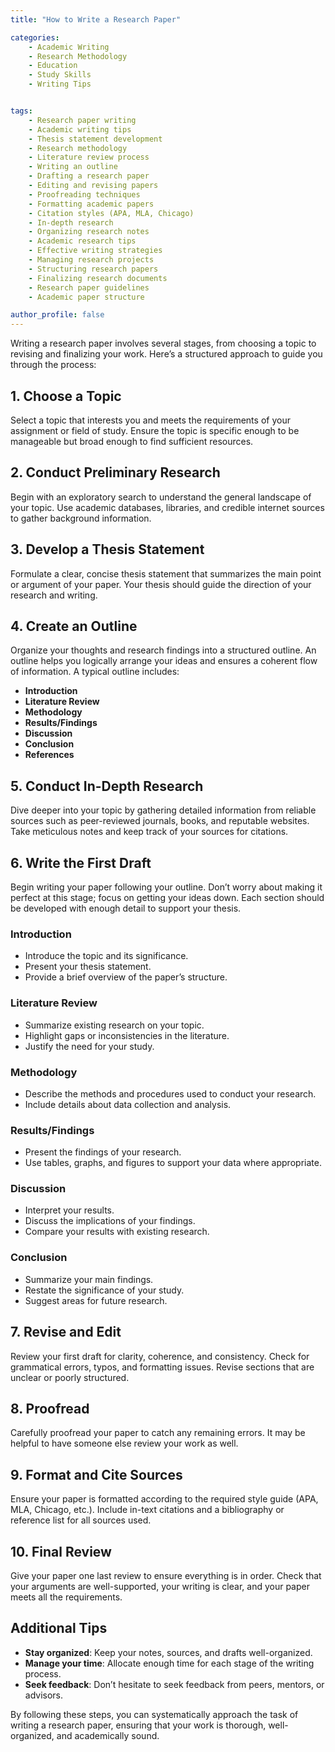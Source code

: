 ```yaml
---
title: "How to Write a Research Paper"

categories:
    - Academic Writing
    - Research Methodology
    - Education
    - Study Skills
    - Writing Tips


tags: 
    - Research paper writing
    - Academic writing tips
    - Thesis statement development
    - Research methodology
    - Literature review process
    - Writing an outline
    - Drafting a research paper
    - Editing and revising papers
    - Proofreading techniques
    - Formatting academic papers
    - Citation styles (APA, MLA, Chicago)
    - In-depth research
    - Organizing research notes
    - Academic research tips
    - Effective writing strategies
    - Managing research projects
    - Structuring research papers
    - Finalizing research documents
    - Research paper guidelines
    - Academic paper structure

author_profile: false
---
```


Writing a research paper involves several stages, from choosing a topic to revising and finalizing your work. Here’s a structured approach to guide you through the process:

## 1. Choose a Topic

Select a topic that interests you and meets the requirements of your assignment or field of study. Ensure the topic is specific enough to be manageable but broad enough to find sufficient resources.

## 2. Conduct Preliminary Research

Begin with an exploratory search to understand the general landscape of your topic. Use academic databases, libraries, and credible internet sources to gather background information.

## 3. Develop a Thesis Statement

Formulate a clear, concise thesis statement that summarizes the main point or argument of your paper. Your thesis should guide the direction of your research and writing.

## 4. Create an Outline

Organize your thoughts and research findings into a structured outline. An outline helps you logically arrange your ideas and ensures a coherent flow of information. A typical outline includes:

- **Introduction**
- **Literature Review**
- **Methodology**
- **Results/Findings**
- **Discussion**
- **Conclusion**
- **References**

## 5. Conduct In-Depth Research

Dive deeper into your topic by gathering detailed information from reliable sources such as peer-reviewed journals, books, and reputable websites. Take meticulous notes and keep track of your sources for citations.

## 6. Write the First Draft

Begin writing your paper following your outline. Don’t worry about making it perfect at this stage; focus on getting your ideas down. Each section should be developed with enough detail to support your thesis.

### Introduction

- Introduce the topic and its significance.
- Present your thesis statement.
- Provide a brief overview of the paper’s structure.

### Literature Review

- Summarize existing research on your topic.
- Highlight gaps or inconsistencies in the literature.
- Justify the need for your study.

### Methodology

- Describe the methods and procedures used to conduct your research.
- Include details about data collection and analysis.

### Results/Findings

- Present the findings of your research.
- Use tables, graphs, and figures to support your data where appropriate.

### Discussion

- Interpret your results.
- Discuss the implications of your findings.
- Compare your results with existing research.

### Conclusion

- Summarize your main findings.
- Restate the significance of your study.
- Suggest areas for future research.

## 7. Revise and Edit

Review your first draft for clarity, coherence, and consistency. Check for grammatical errors, typos, and formatting issues. Revise sections that are unclear or poorly structured.

## 8. Proofread

Carefully proofread your paper to catch any remaining errors. It may be helpful to have someone else review your work as well.

## 9. Format and Cite Sources

Ensure your paper is formatted according to the required style guide (APA, MLA, Chicago, etc.). Include in-text citations and a bibliography or reference list for all sources used.

## 10. Final Review

Give your paper one last review to ensure everything is in order. Check that your arguments are well-supported, your writing is clear, and your paper meets all the requirements.

## Additional Tips

- **Stay organized**: Keep your notes, sources, and drafts well-organized.
- **Manage your time**: Allocate enough time for each stage of the writing process.
- **Seek feedback**: Don’t hesitate to seek feedback from peers, mentors, or advisors.

By following these steps, you can systematically approach the task of writing a research paper, ensuring that your work is thorough, well-organized, and academically sound.
